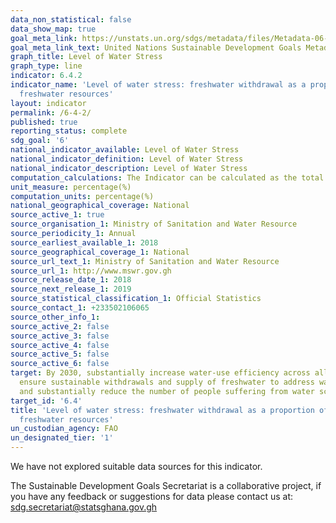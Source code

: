 ```yaml
---
data_non_statistical: false
data_show_map: true
goal_meta_link: https://unstats.un.org/sdgs/metadata/files/Metadata-06-04-02.pdf
goal_meta_link_text: United Nations Sustainable Development Goals Metadata (pdf 428kB)
graph_title: Level of Water Stress
graph_type: line
indicator: 6.4.2
indicator_name: 'Level of water stress: freshwater withdrawal as a proportion of available
  freshwater resources'
layout: indicator
permalink: /6-4-2/
published: true
reporting_status: complete
sdg_goal: '6'
national_indicator_available: Level of Water Stress
national_indicator_definition: Level of Water Stress
national_indicator_description: Level of Water Stress
computation_calculations: The Indicator can be calculated as the total volume of groundwater and surface water abstracted (withdrawn) from their sources for human use (e.g.in sectors such as agriculture, industry, or municipal), expressed as a percentage of the total annual renewable water resources.
unit_measure: percentage(%)
computation_units: percentage(%)
national_geographical_coverage: National
source_active_1: true
source_organisation_1: Ministry of Sanitation and Water Resource
source_periodicity_1: Annual
source_earliest_available_1: 2018
source_geographical_coverage_1: National
source_url_text_1: Ministry of Sanitation and Water Resource
source_url_1: http://www.mswr.gov.gh
source_release_date_1: 2018
source_next_release_1: 2019
source_statistical_classification_1: Official Statistics
source_contact_1: +233502106065
source_other_info_1:
source_active_2: false
source_active_3: false
source_active_4: false
source_active_5: false
source_active_6: false
target: By 2030, substantially increase water-use efficiency across all sectors and
  ensure sustainable withdrawals and supply of freshwater to address water scarcity
  and substantially reduce the number of people suffering from water scarcity
target_id: '6.4'
title: 'Level of water stress: freshwater withdrawal as a proportion of available
  freshwater resources'
un_custodian_agency: FAO
un_designated_tier: '1'
---
```

We have not explored suitable data sources for this indicator.

The Sustainable Development Goals Secretariat is a collaborative project, if you have any feedback or suggestions for data please contact us at: sdg.secretariat@statsghana.gov.gh
